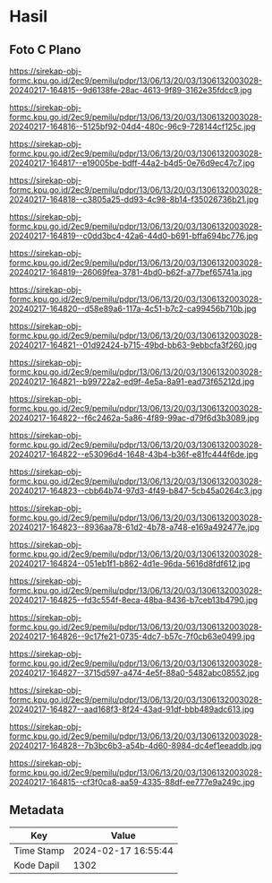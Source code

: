 # Hasil

## Foto C Plano

https://sirekap-obj-formc.kpu.go.id/2ec9/pemilu/pdpr/13/06/13/20/03/1306132003028-20240217-164815--9d6138fe-28ac-4613-9f89-3162e35fdcc9.jpg

https://sirekap-obj-formc.kpu.go.id/2ec9/pemilu/pdpr/13/06/13/20/03/1306132003028-20240217-164816--5125bf92-04d4-480c-96c9-728144cf125c.jpg

https://sirekap-obj-formc.kpu.go.id/2ec9/pemilu/pdpr/13/06/13/20/03/1306132003028-20240217-164817--e19005be-bdff-44a2-b4d5-0e76d9ec47c7.jpg

https://sirekap-obj-formc.kpu.go.id/2ec9/pemilu/pdpr/13/06/13/20/03/1306132003028-20240217-164818--c3805a25-dd93-4c98-8b14-f35026736b21.jpg

https://sirekap-obj-formc.kpu.go.id/2ec9/pemilu/pdpr/13/06/13/20/03/1306132003028-20240217-164819--c0dd3bc4-42a6-44d0-b691-bffa694bc776.jpg

https://sirekap-obj-formc.kpu.go.id/2ec9/pemilu/pdpr/13/06/13/20/03/1306132003028-20240217-164819--26069fea-3781-4bd0-b62f-a77bef65741a.jpg

https://sirekap-obj-formc.kpu.go.id/2ec9/pemilu/pdpr/13/06/13/20/03/1306132003028-20240217-164820--d58e89a6-117a-4c51-b7c2-ca99456b710b.jpg

https://sirekap-obj-formc.kpu.go.id/2ec9/pemilu/pdpr/13/06/13/20/03/1306132003028-20240217-164821--01d92424-b715-49bd-bb63-9ebbcfa3f260.jpg

https://sirekap-obj-formc.kpu.go.id/2ec9/pemilu/pdpr/13/06/13/20/03/1306132003028-20240217-164821--b99722a2-ed9f-4e5a-8a91-ead73f65212d.jpg

https://sirekap-obj-formc.kpu.go.id/2ec9/pemilu/pdpr/13/06/13/20/03/1306132003028-20240217-164822--f6c2462a-5a86-4f89-99ac-d79f6d3b3089.jpg

https://sirekap-obj-formc.kpu.go.id/2ec9/pemilu/pdpr/13/06/13/20/03/1306132003028-20240217-164822--e53096d4-1648-43b4-b36f-e81fc444f6de.jpg

https://sirekap-obj-formc.kpu.go.id/2ec9/pemilu/pdpr/13/06/13/20/03/1306132003028-20240217-164823--cbb64b74-97d3-4f49-b847-5cb45a0264c3.jpg

https://sirekap-obj-formc.kpu.go.id/2ec9/pemilu/pdpr/13/06/13/20/03/1306132003028-20240217-164823--8936aa78-61d2-4b78-a748-e169a492477e.jpg

https://sirekap-obj-formc.kpu.go.id/2ec9/pemilu/pdpr/13/06/13/20/03/1306132003028-20240217-164824--051eb1f1-b862-4d1e-96da-5616d8fdf612.jpg

https://sirekap-obj-formc.kpu.go.id/2ec9/pemilu/pdpr/13/06/13/20/03/1306132003028-20240217-164825--fd3c554f-8eca-48ba-8436-b7ceb13b4790.jpg

https://sirekap-obj-formc.kpu.go.id/2ec9/pemilu/pdpr/13/06/13/20/03/1306132003028-20240217-164826--9c17fe21-0735-4dc7-b57c-7f0cb63e0499.jpg

https://sirekap-obj-formc.kpu.go.id/2ec9/pemilu/pdpr/13/06/13/20/03/1306132003028-20240217-164827--3715d597-a474-4e5f-88a0-5482abc08552.jpg

https://sirekap-obj-formc.kpu.go.id/2ec9/pemilu/pdpr/13/06/13/20/03/1306132003028-20240217-164827--aad168f3-8f24-43ad-91df-bbb489adc613.jpg

https://sirekap-obj-formc.kpu.go.id/2ec9/pemilu/pdpr/13/06/13/20/03/1306132003028-20240217-164828--7b3bc6b3-a54b-4d60-8984-dc4ef1eeaddb.jpg

https://sirekap-obj-formc.kpu.go.id/2ec9/pemilu/pdpr/13/06/13/20/03/1306132003028-20240217-164815--cf3f0ca8-aa59-4335-88df-ee777e9a249c.jpg


## Metadata

| Key        | Value               |
| ---------- | ------------------- |
| Time Stamp | 2024-02-17 16:55:44 |
| Kode Dapil | 1302                |



